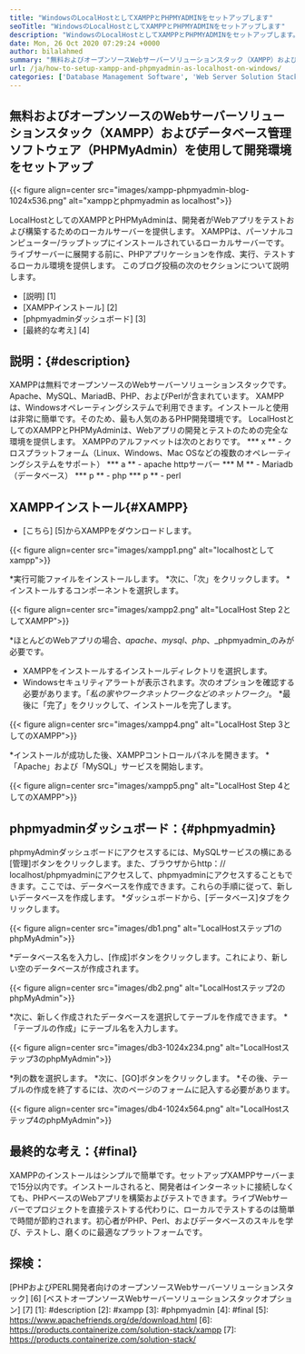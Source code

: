 ```yaml
---
title: "WindowsのLocalHostとしてXAMPPとPHPMYADMINをセットアップします" 
seoTitle: "WindowsのLocalHostとしてXAMPPとPHPMYADMINをセットアップします" 
description: "WindowsのLocalHostとしてXAMPPとPHPMYADMINをセットアップします。独自の無料でオープンソースのローカルテスト環境を作成して、Webアプリをテストおよび構築します。" 
date: Mon, 26 Oct 2020 07:29:24 +0000
author: bilalahmed
summary: "無料およびオープンソースWebサーバーソリューションスタック（XAMPP）およびデータベース管理ソフトウェア（PHPMyAdmin）を使用して開発環境をセットアップします" 
url: /ja/how-to-setup-xampp-and-phpmyadmin-as-localhost-on-windows/
categories: ['Database Management Software', 'Web Server Solution Stack']
---
```


## 無料およびオープンソースのWebサーバーソリューションスタック（XAMPP）およびデータベース管理ソフトウェア（PHPMyAdmin）を使用して開発環境をセットアップ

{{< figure align=center src="images/xampp-phpmyadmin-blog-1024x536.png" alt="xamppとphpmyadmin as localhost">}}

LocalHostとしてのXAMPPとPHPMyAdminは、開発者がWebアプリをテストおよび構築するためのローカルサーバーを提供します。 XAMPPは、パーソナルコンピューター/ラップトップにインストールされているローカルサーバーです。ライブサーバーに展開する前に、PHPアプリケーションを作成、実行、テストするローカル環境を提供します。
このブログ投稿の次のセクションについて説明します。
  * [説明] [1]
  * [XAMPPインストール] [2]
  * [phpmyadminダッシュボード] [3]
  * [最終的な考え] [4]

## 説明：{#description}
XAMPPは無料でオープンソースのWebサーバーソリューションスタックです。 Apache、MySQL、MariadB、PHP、およびPerlが含まれています。 XAMPPは、Windowsオペレーティングシステムで利用できます。インストールと使用は非常に簡単です。そのため、最も人気のあるPHP開発環境です。 LocalHostとしてのXAMPPとPHPMyAdminは、Webアプリの開発とテストのための完全な環境を提供します。
XAMPPのアルファベットは次のとおりです。
  *** x **  - クロスプラットフォーム（Linux、Windows、Mac OSなどの複数のオペレーティングシステムをサポート）
  *** a **  -  apache httpサーバー
  *** M **  -  Mariadb（データベース）
  *** p **  -  php
  *** p **  -  perl

## XAMPPインストール{#XAMPP}
  * [こちら] [5]からXAMPPをダウンロードします。

{{< figure align=center src="images/xampp1.png" alt="localhostとしてxampp">}}

  *実行可能ファイルをインストールします。
  *次に、「次」をクリックします。
  *インストールするコンポーネントを選択します。

{{< figure align=center src="images/xampp2.png" alt="LocalHost Step 2としてXAMPP">}}

  *ほとんどのWebアプリの場合、_apache_、_mysql_、_php_、_phpmyadmin_のみが必要です。
  * XAMPPをインストールするインストールディレクトリを選択します。
  * Windowsセキュリティアラートが表示されます。次のオプションを確認する必要があります。「_私の家やワークネットワークなどのネットワーク」_。
  *最後に「完了」をクリックして、インストールを完了します。

{{< figure align=center src="images/xampp4.png" alt="LocalHost Step 3としてのXAMPP">}}

  *インストールが成功した後、XAMPPコントロールパネルを開きます。
  *「Apache」および「MySQL」サービスを開始します。

{{< figure align=center src="images/xampp5.png" alt="LocalHost Step 4としてのXAMPP">}}


## phpmyadminダッシュボード：{#phpmyadmin}
phpmyAdminダッシュボードにアクセスするには、MySQLサービスの横にある[管理]ボタンをクリックします。また、ブラウザからhttp：// localhost/phpmyadminにアクセスして、phpmyadminにアクセスすることもできます。ここでは、データベースを作成できます。これらの手順に従って、新しいデータベースを作成します。
  *ダッシュボードから、[データベース]タブをクリックします。

{{< figure align=center src="images/db1.png" alt="LocalHostステップ1のphpMyAdmin">}}

  *データベース名を入力し、[作成]ボタンをクリックします。これにより、新しい空のデータベースが作成されます。

{{< figure align=center src="images/db2.png" alt="LocalHostステップ2のphpMyAdmin">}}

  *次に、新しく作成されたデータベースを選択してテーブルを作成できます。
  *「テーブルの作成」にテーブル名を入力します。

{{< figure align=center src="images/db3-1024x234.png" alt="LocalHostステップ3のphpMyAdmin">}}

  *列の数を選択します。
  *次に、[GO]ボタンをクリックします。
  *その後、テーブルの作成を終了するには、次のページのフォームに記入する必要があります。

{{< figure align=center src="images/db4-1024x564.png" alt="LocalHostステップ4のphpMyAdmin">}}


## 最終的な考え：{#final}
XAMPPのインストールはシンプルで簡単です。セットアップXAMPPサーバーまで15分以内です。インストールされると、開発者はインターネットに接続しなくても、PHPベースのWebアプリを構築およびテストできます。ライブWebサーバーでプロジェクトを直接テストする代わりに、ローカルでテストするのは簡単で時間が節約されます。初心者がPHP、Perl、およびデータベースのスキルを学び、テストし、磨くのに最適なプラットフォームです。

## 探検：
[PHPおよびPERL開発者向けのオープンソースWebサーバーソリューションスタック] [6]
[ベストオープンソースWebサーバーソリューションスタックオプション] [7]
[1]: #description
[2]: #xampp
[3]: #phpmyadmin
[4]: #final
[5]: https://www.apachefriends.org/de/download.html
[6]: https://products.containerize.com/solution-stack/xampp
[7]: https://products.containerize.com/solution-stack/
